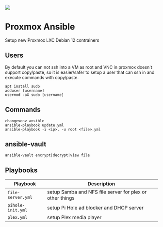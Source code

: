 ![](https://www.proxmox.com/images/proxmox/Proxmox_logo_standard_hex_400px.png#joomlaImage://local-images/proxmox/Proxmox_logo_standard_hex_400px.png?width=400&height=60)

# Proxmox Ansible

Setup new Proxmox LXC Debian 12 contrainers

## Users

By default you can not ssh into a VM as root and VNC in proxmox doesn't
support copy/paste, so it is easier/safer to setup a user that can
ssh in and execute commands with copy/paste.

```
apt install sudo
adduser [username]
usermod -aG sudo [username]
```

## Commands

```
changevenv ansible
ansible-playbook update.yml
ansible-playbook -i <ip>, -u root <file>.yml
```

## ansible-vault

```
ansible-vault encrypt|decrypt|view file
```

## Playbooks

| Playbook          | Description |
|-------------------|-------------|
| `file-server.yml` | setup Samba and NFS file server for plex or other things
| `pihole-init.yml` | setup Pi Hole ad blocker and DHCP server
| `plex.yml`        | setup Plex media player